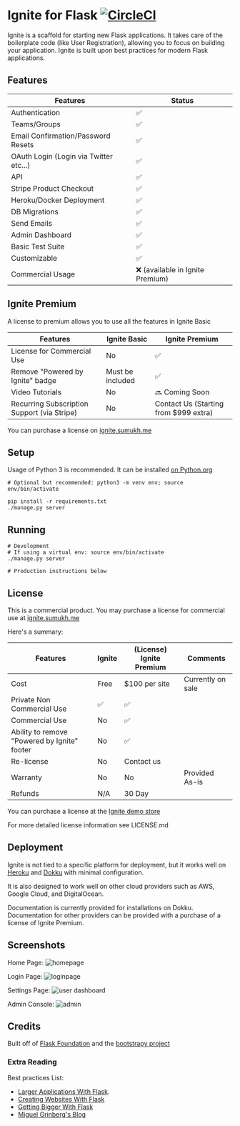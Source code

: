 # Ignite for Flask [![CircleCI](https://circleci.com/gh/Sumukh/Ignite.svg?style=svg&circle-token=21024628f8356bc070f27aede670fc676a8e4446)](https://circleci.com/gh/Sumukh/Ignite)

Ignite is a scaffold for starting new Flask applications. It takes care of the boilerplate code (like User Registration), allowing you to focus on building your application. Ignite is built upon best practices for modern Flask applications.

## Features
| Features  |   Status |
| ------------- | -------------
| Authentication  | ✅  |
| Teams/Groups | ✅  |
| Email Confirmation/Password Resets  | ✅  |
| OAuth Login (Login via Twitter etc...)  | ✅ |
| API  | ✅  |
| Stripe Product Checkout  | ✅  |
| Heroku/Docker Deployment  | ✅  |
| DB Migrations | ✅  |
| Send Emails | ✅  |
| Admin Dashboard | ✅  |
| Basic Test Suite | ✅  |
| Customizable | ✅  |
| Commercial Usage  | ❌  (available in Ignite Premium)  |


## Ignite Premium

A license to premium allows you to use all the features in Ignite Basic

| Features | Ignite Basic | Ignite Premium |
| ------------- | ------------- | ---------- |
| License for Commercial Use  | No  |  ✅  |
| Remove "Powered by Ignite" badge  | Must be included  |  ✅  |
| Video Tutorials  | No |  🔜 Coming Soon  |
| Recurring Subscription Support (via Stripe)  | No  | Contact Us (Starting from $999 extra) |

You can purchase a license on [ignite.sumukh.me](https://ignite.server.sumukh.me/store)

## Setup
Usage of Python 3 is recommended. It can be installed [on Python.org](https://www.python.org/downloads/)
```
# Optional but recommended: python3 -m venv env; source env/bin/activate

pip install -r requirements.txt
./manage.py server
```

## Running

```
# Development
# If using a virtual env: source env/bin/activate
./manage.py server

# Production instructions below
```

## License

This is a commercial product. You may purchase a license for commercial use at [ignite.sumukh.me](ignite.sumukh.me)

Here's a summary:


| Features | Ignite | (License) Ignite Premium | Comments |
| ------------- | ------------- | ---------- | ------- |
| Cost | Free | $100 per site | Currently on sale  |
| Private Non Commercial Use | ✅ | ✅ |
| Commercial Use  | No  |  ✅  |
| Ability to remove "Powered by Ignite" footer | No  |  ✅  |
| Re-license | No  |  Contact us |
| Warranty  | No  |  No | Provided As-is
| Refunds  | N/A  |  30 Day |

You can purchase a license at the [Ignite demo store](https://ignite.server.sumukh.me/store)


For more detailed license information see LICENSE.md

## Deployment

Ignite is not tied to a specific platform for deployment, but it works well on [Heroku](http://heroku.com) and [Dokku](http://dokku.viewdocs.io/dokku/) with minimal configuration.

It is also designed to work well on other cloud providers such as AWS, Google Cloud, and DigitalOcean.

Documentation is currently provided for installations on Dokku. Documentation for other providers can be provided with a purchase of a license of Ignite Premium.

## Screenshots

Home Page:
![homepage](https://user-images.githubusercontent.com/882381/33538945-ca50c3f0-d878-11e7-9b6e-8aba804dd227.png)

Login Page:
![loginpage](https://user-images.githubusercontent.com/882381/33538980-f6f522de-d878-11e7-8efc-93c801cbcf16.png)

Settings Page:
![user dashboard](https://user-images.githubusercontent.com/882381/33539079-631fc2e8-d879-11e7-802e-454bf3104ae2.png)

Admin Console:
![admin](https://user-images.githubusercontent.com/882381/33539038-326c31cc-d879-11e7-981a-1834f15cf718.png)


## Credits

Built off of [Flask Foundation](https://jackstouffer.github.io/Flask-Foundation/) and the [bootstrapy project](https://github.com/kirang89/bootstrapy)


### Extra Reading

Best practices List:
* [Larger Applications With Flask](http://flask.pocoo.org/docs/patterns/packages/).
* [Creating Websites With Flask](http://maximebf.com/blog/2012/10/building-websites-in-python-with-flask/)
* [Getting Bigger With Flask](http://maximebf.com/blog/2012/11/getting-bigger-with-flask/)
* [Miguel Grinberg's Blog](https://blog.miguelgrinberg.com/category/Python)

